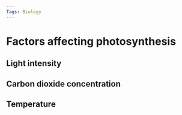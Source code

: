 ```yaml
---
Tags: Biology
---
```

# Factors affecting photosynthesis
## Light intensity

## Carbon dioxide concentration

## Temperature
